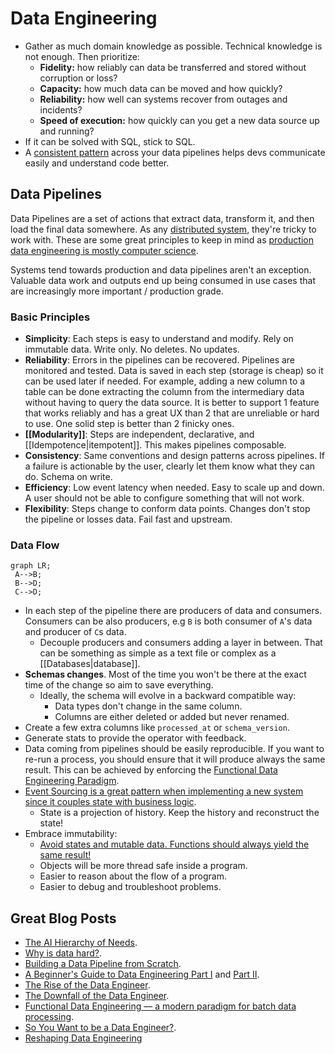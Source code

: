 # Data Engineering

- Gather as much domain knowledge as possible. Technical knowledge is not enough. Then prioritize:
  - **Fidelity:** how reliably can data be transferred and stored without corruption or loss?
  - **Capacity:** how much data can be moved and how quickly?
  - **Reliability:** how well can systems recover from outages and incidents?
  - **Speed of execution:** how quickly can you get a new data source up and running?
- If it can be solved with SQL, stick to SQL.
- A [consistent pattern](https://www.startdataengineering.com/post/design-patterns/) across your data pipelines helps devs communicate easily and understand code better.

## Data Pipelines

Data Pipelines are a set of actions that extract data, transform it, and then load the final data somewhere. As any [distributed system](https://www.somethingsimilar.com/2013/01/14/notes-on-distributed-systems-for-young-bloods/), they're tricky to work with. These are some great principles to keep in mind as [production data engineering is mostly computer science](https://towardsdatascience.com/lessons-from-a-year-in-the-data-science-trenches-f06efa6355fd).

Systems tend towards production and data pipelines aren't an exception. Valuable data work and outputs end up being consumed in use cases that are increasingly more important / production grade.

### Basic Principles

- **Simplicity**: Each steps is easy to understand and modify. Rely on immutable data. Write only. No deletes. No updates.
- **Reliability**: Errors in the pipelines can be recovered. Pipelines are monitored and tested. Data is saved in each step (storage is cheap) so it can be used later if needed. For example, adding a new column to a table can be done extracting the column from the intermediary data without having to query the data source. It is better to support 1 feature that works reliably and has a great UX than 2 that are unreliable or hard to use. One solid step is better than 2 finicky ones.
- **[[Modularity]]**: Steps are independent, declarative, and [[Idempotence|itempotent]]. This makes pipelines composable.
- **Consistency**: Same conventions and design patterns across pipelines. If a failure is actionable by the user, clearly let them know what they can do. Schema on write.
- **Efficiency**: Low event latency when needed. Easy to scale up and down. A user should not be able to configure something that will not work.
- **Flexibility**: Steps change to conform data points. Changes don't stop the pipeline or losses data. Fail fast and upstream.

### Data Flow

```mermaid
graph LR;
 A-->B;
 B-->D;
 C-->D;
```

- In each step of the pipeline there are producers of data and consumers. Consumers can be also producers, e.g `B` is both consumer of `A`'s data and producer of `C`s data.
  - Decouple producers and consumers adding a layer in between. That can be something as simple as a text file or complex as a [[Databases|database]].
- **Schemas changes**. Most of the time you won't be there at the exact time of the change so aim to save everything.
  - Ideally, the schema will evolve in a backward compatible way:
    - Data types don't change in the same column.
    - Columns are either deleted or added but never renamed.
- Create a few extra columns like `processed_at` or `schema_version`.
- Generate stats to provide the operator with feedback.
- Data coming from pipelines should be easily reproducible. If you want to re-run a process, you should ensure that it will produce always the same result. This can be achieved by enforcing the [Functional Data Engineering Paradigm](https://medium.com/@maximebeauchemin/functional-data-engineering-a-modern-paradigm-for-batch-data-processing-2327ec32c42a).
- [Event Sourcing is a great pattern when implementing a new system since it couples state with business logic](https://youtu.be/XxKnTusccUM).
  - State is a projection of history. Keep the history and reconstruct the state!
- Embrace immutability:
  - [Avoid states and mutable data. Functions should always yield the same result!](https://twitter.com/sbalnojan/status/1521477031405531136)
  - Objects will be more thread safe inside a program.
  - Easier to reason about the flow of a program.
  - Easier to debug and troubleshoot problems.

## Great Blog Posts

- [The AI Hierarchy of Needs](https://hackernoon.com/the-ai-hierarchy-of-needs-18f111fcc007).
- [Why is data hard?](https://medium.com/@HelenLeeKupp/why-is-data-hard-3ed96ec70f3f).
- [Building a Data Pipeline from Scratch](https://medium.com/the-data-experience/building-a-data-pipeline-from-scratch-32b712cfb1db).
- [A Beginner's Guide to Data Engineering Part I](https://medium.com/@rchang/a-beginners-guide-to-data-engineering-part-i-4227c5c457d7) and [Part II](https://medium.com/@rchang/a-beginners-guide-to-data-engineering-part-ii-47c4e7cbda71).
- [The Rise of the Data Engineer](https://www.freecodecamp.org/news/the-rise-of-the-data-engineer-91be18f1e603/).
- [The Downfall of the Data Engineer](https://medium.com/@maximebeauchemin/the-downfall-of-the-data-engineer-5bfb701e5d6b).
- [Functional Data Engineering — a modern paradigm for batch data processing](https://medium.com/@maximebeauchemin/functional-data-engineering-a-modern-paradigm-for-batch-data-processing-2327ec32c42a).
- [So You Want to be a Data Engineer?](https://angelddaz.substack.com/p/so-you-want-to-be-a-data-engineer).
- [Reshaping Data Engineering](https://preset.io/blog/reshaping-data-engineering/)
